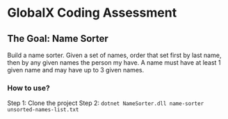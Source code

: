 # GlobalX Coding Assessment

## The Goal: Name Sorter
Build a name sorter. Given a set of names, order that set first by last name, then by any given names the person my have. A name must have at least 1 given name and may have up to 3 given names.

### How to use?

Step 1: Clone the project
Step 2: ```dotnet NameSorter.dll name-sorter unsorted-names-list.txt```
